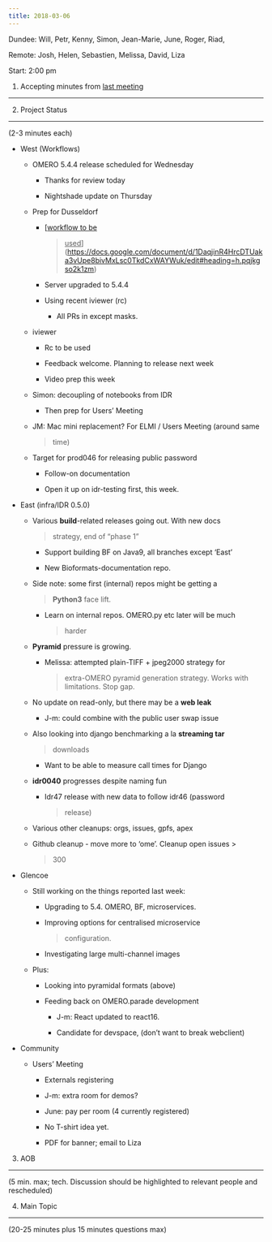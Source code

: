 ```yaml
---
title: 2018-03-06
---
```


Dundee: Will, Petr, Kenny, Simon, Jean-Marie, June, Roger, Riad,

Remote: Josh, Helen, Sebastien, Melissa, David, Liza

Start: 2:00 pm

1. Accepting minutes from [<u>last meeting</u>](https://drive.google.com/drive/u/0/folders/0B2ytmM7Jmj58N2gzcWZ6UVJONTA)
------------------------------------------------------------------------------------------------------------------------

2. Project Status
-----------------

(2-3 minutes each)

-   West (Workflows)

    -   OMERO 5.4.4 release scheduled for Wednesday

        -   Thanks for review today

        -   Nightshade update on Thursday

    -   Prep for Dusseldorf

        -   [<u>workflow to be
            > used</u>](https://docs.google.com/document/d/1DaqjinR4HrcDTUaka3vUpe8bivMxLsc0TkdCxWAYWuk/edit#heading=h.pqjkgso2k1zm)

        -   Server upgraded to 5.4.4

        -   Using recent iviewer (rc)

            -   All PRs in except masks.

    -   iviewer

        -   Rc to be used

        -   Feedback welcome. Planning to release next week

        -   Video prep this week

    -   Simon: decoupling of notebooks from IDR

        -   Then prep for Users’ Meeting

    -   JM: Mac mini replacement? For ELMI / Users Meeting (around same
        > time)

    -   Target for prod046 for releasing public password

        -   Follow-on documentation

        -   Open it up on idr-testing first, this week.

-   East (infra/IDR 0.5.0)

    -   Various **build**-related releases going out. With new docs
        > strategy, end of “phase 1”

        -   Support building BF on Java9, all branches except ‘East’

        -   New Bioformats-documentation repo.

    -   Side note: some first (internal) repos might be getting a
        > **Python3** face lift.

        -   Learn on internal repos. OMERO.py etc later will be much
            > harder

    -   **Pyramid** pressure is growing.

        -   Melissa: attempted plain-TIFF + jpeg2000 strategy for
            > extra-OMERO pyramid generation strategy. Works with
            > limitations. Stop gap.

    -   No update on read-only, but there may be a **web leak**

        -   J-m: could combine with the public user swap issue

    -   Also looking into django benchmarking a la **streaming tar**
        > downloads

        -   Want to be able to measure call times for Django

    -   **idr0040** progresses despite naming fun

        -   Idr47 release with new data to follow idr46 (password
            > release)

    -   Various other cleanups: orgs, issues, gpfs, apex

    -   Github cleanup - move more to ‘ome’. Cleanup open issues &gt;
        > 300

-   Glencoe

    -   Still working on the things reported last week:

        -   Upgrading to 5.4. OMERO, BF, microservices.

        -   Improving options for centralised microservice
            > configuration.

        -   Investigating large multi-channel images

    -   Plus:

        -   Looking into pyramidal formats (above)

        -   Feeding back on OMERO.parade development

            -   J-m: React updated to react16.

            -   Candidate for devspace, (don’t want to break webclient)

-   Community

    -   Users’ Meeting

        -   Externals registering

        -   J-m: extra room for demos?

        -   June: pay per room (4 currently registered)

        -   No T-shirt idea yet.

        -   PDF for banner; email to Liza

3. AOB
------

(5 min. max; tech. Discussion should be highlighted to relevant people
and rescheduled)

4. Main Topic
-------------

(20-25 minutes plus 15 minutes questions max)
